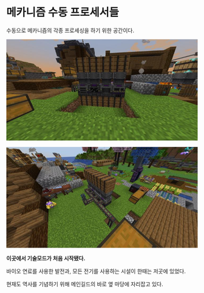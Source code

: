 # 메카니즘 수동 프로세서들

수동으로 메카니즘의 각종 프로세싱을 하기 위한 공간이다.

![asdf](../../asset/systems/mk_manual_processors/main.jpg)

![asdf](../../asset/systems/mk_manual_processors/sub.jpg)


**이곳에서 기술모드가 처음 시작됐다.**

바이오 연료를 사용한 발전과, 모든 전기를 사용하는 시설이 한때는 저곳에 있었다.

현재도 역사를 기념하기 위해 메인길드의 바로 옆 마당에 자리잡고 있다.

